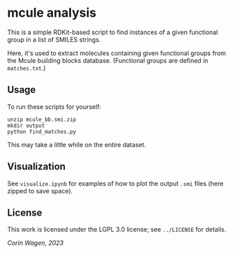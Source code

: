 # mcule analysis

This is a simple RDKit-based script to find instances of a given functional group in a list of SMILES strings.

Here, it's used to extract molecules containing given functional groups from the Mcule building blocks database.
(Functional groups are defined in ``matches.txt``.)

## Usage

To run these scripts for yourself:

```
unzip mcule_bb.smi.zip
mkdir output
python find_matches.py
```

This may take a little while on the entire dataset. 

## Visualization

See ``visualize.ipynb`` for examples of how to plot the output ``.smi`` files (here zipped to save space).

## License

This work is licensed under the LGPL 3.0 license; see ``../LICENSE`` for details.

*Corin Wagen, 2023*
